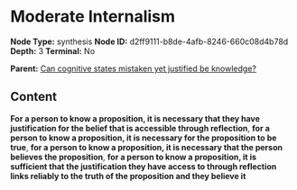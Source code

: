 # Moderate Internalism

**Node Type:** synthesis
**Node ID:** d2ff9111-b8de-4afb-8246-660c08d4b78d
**Depth:** 3
**Terminal:** No

**Parent:** [Can cognitive states mistaken yet justified be knowledge?](can-cognitive-states-mistaken-yet-justified-be-knowledge.md)

## Content

**For a person to know a proposition, it is necessary that they have justification for the belief that is accessible through reflection**, **for a person to know a proposition, it is necessary for the proposition to be true**, **for a person to know a proposition, it is necessary that the person believes the proposition**, **for a person to know a proposition, it is sufficient that the justification they have access to through reflection links reliably to the truth of the proposition and they believe it**
